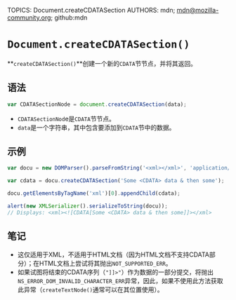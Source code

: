 TOPICS: Document.createCDATASection
AUTHORS: mdn; mdn@mozilla-community.org; github:mdn

# `Document.createCDATASection()`

**`createCDATASection()`**创建一个新的`CDATA`节节点，并将其返回。

## 语法

```javascript
var CDATASectionNode = document.createCDATASection(data);
```

- `CDATASectionNod`e是`CDATA`节节点。
- `data`是一个字符串，其中包含要添加到`CDATA`节中的数据。

## 示例

```javascript
var docu = new DOMParser().parseFromString('<xml></xml>', 'application/xml')

var cdata = docu.createCDATASection('Some <CDATA> data & then some');

docu.getElementsByTagName('xml')[0].appendChild(cdata);

alert(new XMLSerializer().serializeToString(docu));
// Displays: <xml><![CDATA[Some <CDATA> data & then some]]></xml>
```

## 笔记

- 这仅适用于XML，不适用于HTML文档（因为HTML文档不支持CDATA部分）；在HTML文档上尝试将其抛出`NOT_SUPPORTED_ERR`。
- 如果试图将结束的CDATA序列（`"]]>"`）作为数据的一部分提交，将抛出`NS_ERROR_DOM_INVALID_CHARACTER_ERR`异常，因此，如果不使用此方法获取此异常（`createTextNode()`通常可以在其位置使用）。
